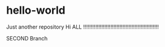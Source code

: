 # hello-world
Just another repository
Hi ALL !!!!!!!!!!!!!!!!!!!!!!!!!!!!!!!!!!!!!!!!!!!!!!!!!!


SECOND Branch
